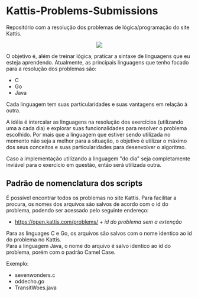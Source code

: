 # Kattis-Problems-Submissions
Repositório com a resolução dos problemas de lógica/programação do site Kattis.

<p align="center">
  <img src="https://nadc21.kattis.com/images/kattis/judge.png?7f7dbf=" />
</p>

O objetivo é, além de treinar lógica, praticar a sintaxe de linguagens que eu esteja aprendendo.
Atualmente, as principais linguagens que tenho focado para a resolução dos problemas são:
- C
- Go
- Java

Cada linguagem tem suas particularidades e suas vantagens em relação à outra.

A idéia é intercalar as linguagens na resolução dos exercícios (utilizando uma a cada dia) e explorar suas funcionalidades para resolver o problema escolhido.
Por mais que a linguagem que estiver sendo utilizada no momento não seja a melhor para a situação, o objetivo é utilizar o máximo dos seus conceitos e suas particularidades para desenvolver o algoritmo.

Caso a implementação utilizando a linguagem "do dia" seja completamente inviável para o exercício em questão, então será utilizada outra.

## Padrão de nomenclatura dos scripts
É possível encontrar todos os problemas no site Kattis.
Para facilitar a procura, os nomes dos arquivos são salvos de acordo com o id do problema, podendo ser acessado pelo seguinte endereço:
- https://open.kattis.com/problems/ + _id do problema sem a extenção_

Para as linguages C e Go, os arquivos são salvos com o nome identico ao id do problema no Kattis.\
Para a linguagem Java, o nome do arquivo é salvo identico ao id do problema, porém com o padrão Camel Case.

Exemplo:
- sevenwonders.c
- oddecho.go
- TransitWoes.java
